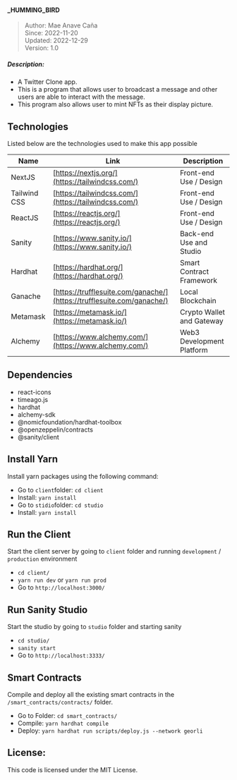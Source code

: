 #### _HUMMING_BIRD

> Author: Mae Anave Caña    
> Since: 2022-11-20    
> Updated: 2022-12-29    
> Version: 1.0    


##### Description: 
- A Twitter Clone app.
- This is a program that allows user to broadcast a message and other users are able to interact with the message.
- This program also allows user to mint NFTs as their display picture.


## Technologies

Listed below are the technologies used to make this app possible

| Name | Link | Description |
| ------ | ------ | ------ |
| NextJS | [https://nextjs.org/](https://tailwindcss.com/) | Front-end Use / Design |
| Tailwind CSS | [https://tailwindcss.com/](https://tailwindcss.com/)| Front-end Use / Design |
| ReactJS | [https://reactjs.org/](https://reactjs.org/) | Front-end Use / Design |
| Sanity | [https://www.sanity.io/](https://www.sanity.io/) | Back-end Use and Studio |
| Hardhat | [https://hardhat.org/](https://hardhat.org/) | Smart Contract Framework |
| Ganache | [https://trufflesuite.com/ganache/](https://trufflesuite.com/ganache/) | Local Blockchain |
| Metamask | [https://metamask.io/](https://metamask.io/) | Crypto Wallet and Gateway |
| Alchemy | [https://www.alchemy.com/](https://www.alchemy.com/) | Web3 Development Platform |


## Dependencies
- react-icons
- timeago.js
- hardhat
- alchemy-sdk
- @nomicfoundation/hardhat-toolbox
- @openzeppelin/contracts
- @sanity/client


## Install Yarn
Install yarn packages using the following command:
- Go to `client`folder: `cd client`
- Install: `yarn install`
- Go to `stidio`folder: `cd studio`
- Install: `yarn install`


## Run the Client
Start the client server by going to `client` folder and running `development` / `production` environment
- `cd client/`
- `yarn run dev` or `yarn run prod`
- Go to `http://localhost:3000/`


## Run Sanity Studio
Start the studio by going to `studio` folder and starting sanity
- `cd studio/`
- `sanity start` 
- Go to `http://localhost:3333/`


## Smart Contracts
Compile and deploy all the existing smart contracts in the `/smart_contracts/contracts/` folder.
- Go to Folder: `cd smart_contracts/`
- Compile: `yarn hardhat compile`
- Deploy: `yarn hardhat run scripts/deploy.js --network georli`


## License: 
This code is licensed under the MIT License.
